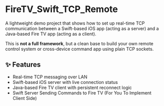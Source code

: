 # FireTV_Swift_TCP_Remote

A lightweight demo project that shows how to set up real-time TCP communication between a Swift-based iOS app (acting as a server) and a Java-based Fire TV app (acting as a client).

This is **not a full framework**, but a clean base to build your own remote control system or cross-device command app using plain TCP sockets.

## ✨ Features

- Real-time TCP messaging over LAN
- Swift-based iOS server with live connection status
- Java-based Fire TV client with persistent reconnect logic
- Swift Server Sending Commands to Fire TV (For You To Implement Client Side)
